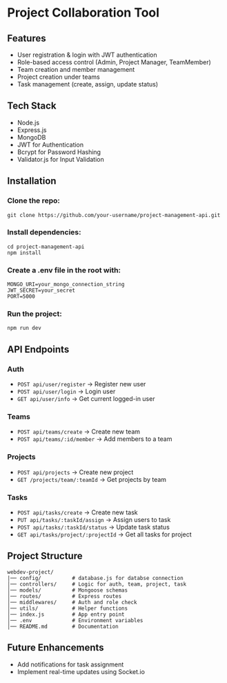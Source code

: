 # Project Collaboration Tool

## Features
- User registration & login with JWT authentication
- Role-based access control (Admin, Project Manager, TeamMember)
- Team creation and member management
- Project creation under teams
- Task management (create, assign, update status)

##  Tech Stack
- Node.js
- Express.js
- MongoDB 
- JWT for Authentication
- Bcrypt for Password Hashing
- Validator.js for Input Validation

## Installation

### Clone the repo:
   ```git clone https://github.com/your-username/project-management-api.git```
### Install dependencies:
```
cd project-management-api
npm install
```
### Create a .env file in the root with:
```
MONGO_URI=your_mongo_connection_string
JWT_SECRET=your_secret
PORT=5000
```
### Run the project:
```
npm run dev

```

## API Endpoints

### Auth  
- `POST api/user/register` → Register new user
- `POST api/user/login` → Login user
- `GET api/user/info` → Get current logged-in user

### Teams  
- `POST api/teams/create` → Create new team
- `POST api/teams/:id/member` → Add members to a team

### Projects
- `POST api/projects` → Create new project
- `GET /projects/team/:teamId` → Get projects by team

### Tasks
- `POST api/tasks/create` → Create new task
- `PUT api/tasks/:taskId/assign` → Assign users to task
- `POST api/tasks/:taskId/status` → Update task status
- `GET api/tasks/project/:projectId` → Get all tasks for project

## Project Structure
```
webdev-project/
|── config/          # database.js for databse connection
│── controllers/     # Logic for auth, team, project, task
│── models/          # Mongoose schemas
│── routes/          # Express routes
│── middlewares/     # Auth and role check
│── utils/           # Helper functions
│── index.js         # App entry point
│── .env             # Environment variables
│── README.md        # Documentation
```
## Future Enhancements
- Add notifications for task assignment
- Implement real-time updates using Socket.io


